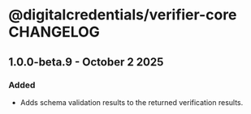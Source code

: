 # @digitalcredentials/verifier-core CHANGELOG

## 1.0.0-beta.9 - October 2 2025

### Added

- Adds schema validation results to the returned verification results.
